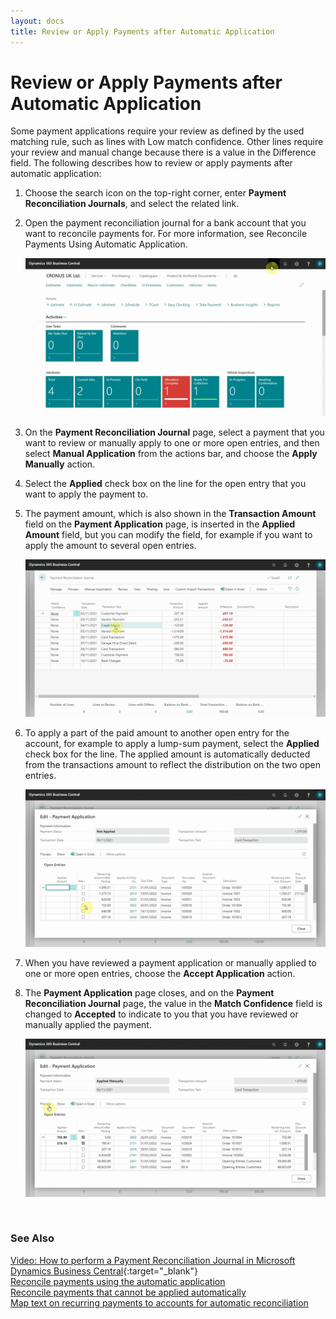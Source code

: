 ```yaml
---
layout: docs
title: Review or Apply Payments after Automatic Application 
---
```


# Review or Apply Payments after Automatic Application 
Some payment applications require your review as defined by the used matching rule, such as lines with Low match confidence. Other lines require your review and manual change because there is a value in the Difference field. The following describes how to review or apply payments after automatic application:
1. Choose the search icon on the top-right corner, enter **Payment Reconciliation Journals**, and select the related link.
2. Open the payment reconciliation journal for a bank account that you want to reconcile payments for. For more information, see Reconcile Payments Using Automatic Application.

   ![](media/garagehive-payment-reconciliation-review1.gif)

3. On the **Payment Reconciliation Journal** page, select a payment that you want to review or manually apply to one or more open entries, and then select **Manual Application** from the actions bar, and choose the **Apply Manually** action.
4. Select the **Applied** check box on the line for the open entry that you want to apply the payment to.
5. The payment amount, which is also shown in the **Transaction Amount** field on the **Payment Application** page, is inserted in the **Applied Amount** field, but you can modify the field, for example if you want to apply the amount to several open entries.

   ![](media/garagehive-payment-reconciliation-review2.gif)

6. To apply a part of the paid amount to another open entry for the account, for example to apply a lump-sum payment, select the **Applied** check box for the line. The applied amount is automatically deducted from the transactions amount to reflect the distribution on the two open entries.

   ![](media/garagehive-payment-reconciliation-review3.gif)

7. When you have reviewed a payment application or manually applied to one or more open entries, choose the **Accept Application** action.
8. The **Payment Application** page closes, and on the **Payment Reconciliation Journal** page, the value in the **Match Confidence** field is changed to **Accepted** to indicate to you that you have reviewed or manually applied the payment.

   ![](media/garagehive-payment-reconciliation-review4.gif)

<br>

### **See Also**

[Video: How to perform a Payment Reconciliation Journal in Microsoft Dynamics Business Central](https://www.youtube.com/watch?v=WiAnm_VUQVQ){:target="_blank"} \
[Reconcile payments using the automatic application](garagehive-reconcile-payments-using-automatic-application.html) \
[Reconcile payments that cannot be applied automatically](garagehive-reconcile-payments-that-cannot-be-applied-automatically.html) \
[Map text on recurring payments to accounts for automatic reconciliation](garagehive-map-text-on-recurring-payments-to-accounts-for-automatic-reconciliation.html) 